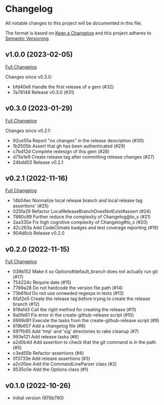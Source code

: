 # Changelog

All notable changes to this project will be documented in this file.

The format is based on [Keep a Changelog](https://keepachangelog.com/en/1.0.0/)
and this project adheres to [Semantic Versioning](https://semver.org/spec/v2.0.0.html).

## v1.0.0 (2023-02-05)

[Full Changelog](https://github.com/main-branch/create_github_release/compare/v0.3.0..v1.0.0)

Changes since v0.3.0:

* bfd40e6 Handle the first release of a gem (#32)
* 7a76148 Release v0.3.0 (#31)

## v0.3.0 (2023-01-29)

[Full Changelog](https://github.com/main-branch/create_github_release/compare/v0.2.1..v0.3.0)

Changes since v0.2.1:

* 92ce55a Report "no changes" in the release description (#30)
* 1b3505b Assert that gh has been authenticated (#29)
* c7bd12d Complete redesign of this gem (#28)
* d75e1e9 Create release tag after committing release changes (#27)
* 24bdd02 Release v0.2.1

## v0.2.1 (2022-11-16)

[Full Changelog](https://github.com/main-branch/create_github_release/compare/v0.2.0...v0.2.1)

* 14b04ec Normalize local release branch and local release tag assertions' (#25)
* 025fa29 Refactor LocalReleaseBranchDoesNotExist#assert (#24)
* 7880c89 Further reduce the complexity of Changelog@to_s (#21)
* 2aa335e Fix high cognitive complexity of Changelog#to_s (#20)
* 42c263a Add CodeClimate badges and test coverage reporting (#19)
* 904d6cb Release v0.2.0

## v0.2.0 (2022-11-15)

[Full Changelog](https://github.com/main-branch/create_github_release/compare/v0.1.0...v0.2.0)

* 039b152 Make it so Options#default_branch does not actually run git (#17)
* 754224c Require date (#15)
* 7789a28 Do not hardcode the version file path (#14)
* 73b61bd Do not use unneeded regexps in tests (#13)
* 6fa12e5 Create the release tag before trying to create the release branch (#12)
* 819afd3 Call the right method for creating the release (#11)
* 8a0fe61 Fix error in the create-github-release script (#10)
* 6999d91 Execute the tasks from the create-github-release script (#9)
* 819b657 Add a changelog file (#8)
* 697fb95 Add 'tmp' and 'sig' directories to rake cleanup (#7)
* 993e121 Add release tasks (#6)
* a2d0b4d Add assertion to check that the git command is in the path (#5)
* c3ed55b Refactor assertions (#4)
* 0f3733e Add release assertions (#3)
* a2c00ee Add the CommandLineParser class (#2)
* 9535c0e Add the Options class (#1)

## v0.1.0 (2022-10-26)

* Initial version (976b790)
